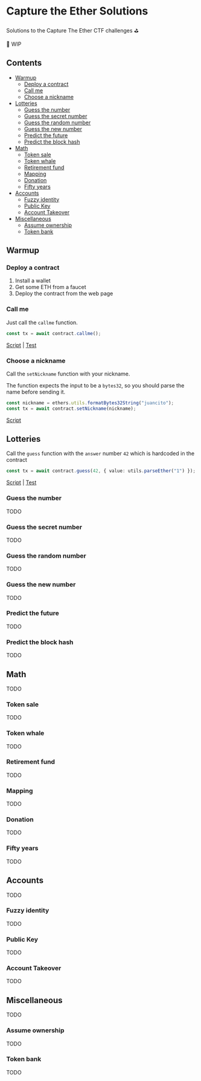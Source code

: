 # Capture the Ether Solutions

Solutions to the Capture The Ether CTF challenges ⛳️

🚧 WIP

## Contents

- [Warmup](#warmup)
  - [Deploy a contract](#deploy-a-contract)
  - [Call me](#call-me)
  - [Choose a nickname](#choose-a-nickname)
- [Lotteries](#lotteries)
  - [Guess the number](#guess-the-number)
  - [Guess the secret number](#guess-the-secret-number)
  - [Guess the random number](#guess-the-random-number)
  - [Guess the new number](#guess-the-new-number)
  - [Predict the future](#predict-the-future)
  - [Predict the block hash](#predict-the-block-hash)
- [Math](#math)
  - [Token sale](#token-sale)
  - [Token whale](#token-whale)
  - [Retirement fund](#retirement-fund)
  - [Mapping](#mapping)
  - [Donation](#donation)
  - [Fifty years](#fifty-years)
- [Accounts](#accounts)
  - [Fuzzy identity](#fuzzy-identity)
  - [Public Key](#public-key)
  - [Account Takeover](#account-takeover)
- [Miscellaneous](#miscellaneous)
  - [Assume ownership](#assume-ownership)
  - [Token bank](#token-bank)

## Warmup

### Deploy a contract

1. Install a wallet
2. Get some ETH from a faucet
3. Deploy the contract from the web page

### Call me

Just call the `callme` function.

```typescript
const tx = await contract.callme();
```

[Script](./scripts/warmup/CallMeChallenge.ts) | [Test](./test/warmup/CallMeChallenge.spec.ts)

### Choose a nickname

Call the `setNickname` function with your nickname.

The function expects the input to be a `bytes32`, so you should parse the name before sending it.

```typescript
const nickname = ethers.utils.formatBytes32String("juancito");
const tx = await contract.setNickname(nickname);
```

[Script](./scripts/warmup/NicknameChallenge.ts)

## Lotteries

Call the `guess` function with the `answer` number `42` which is hardcoded in the contract

```typescript
const tx = await contract.guess(42, { value: utils.parseEther("1") });
```

[Script](./scripts/lotteries/GuessTheNumberChallenge.ts.ts) | [Test](./scripts/lotteries/GuessTheNumberChallenge.ts)

### Guess the number

TODO

### Guess the secret number

TODO

### Guess the random number

TODO

### Guess the new number

TODO

### Predict the future

TODO

### Predict the block hash

TODO

## Math

TODO

### Token sale

TODO

### Token whale

TODO

### Retirement fund

TODO

### Mapping

TODO

### Donation

TODO

### Fifty years

TODO

## Accounts

TODO

### Fuzzy identity

TODO

### Public Key

TODO

### Account Takeover

TODO

## Miscellaneous

TODO

### Assume ownership

TODO

### Token bank

TODO
